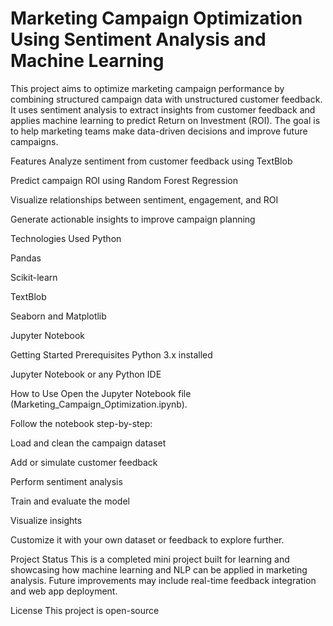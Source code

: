 # Marketing Campaign Optimization Using Sentiment Analysis and Machine Learning

This project aims to optimize marketing campaign performance by combining structured campaign data with unstructured customer feedback. It uses sentiment analysis to extract insights from customer feedback and applies machine learning to predict Return on Investment (ROI). The goal is to help marketing teams make data-driven decisions and improve future campaigns.

Features
Analyze sentiment from customer feedback using TextBlob

Predict campaign ROI using Random Forest Regression

Visualize relationships between sentiment, engagement, and ROI

Generate actionable insights to improve campaign planning

Technologies Used
Python

Pandas

Scikit-learn

TextBlob

Seaborn and Matplotlib

Jupyter Notebook

Getting Started
Prerequisites
Python 3.x installed

Jupyter Notebook or any Python IDE

How to Use
Open the Jupyter Notebook file (Marketing_Campaign_Optimization.ipynb).

Follow the notebook step-by-step:

Load and clean the campaign dataset

Add or simulate customer feedback

Perform sentiment analysis

Train and evaluate the model

Visualize insights

Customize it with your own dataset or feedback to explore further.

Project Status
This is a completed mini project built for learning and showcasing how machine learning and NLP can be applied in marketing analysis. Future improvements may include real-time feedback integration and web app deployment.

License
This project is open-source 
